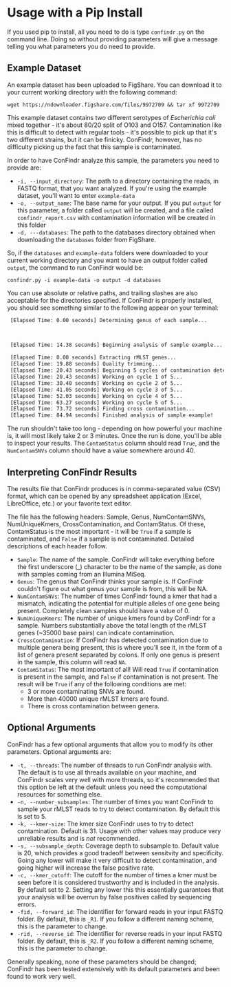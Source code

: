 # Usage with a Pip Install

If you used pip to install, all you need to do is type `confindr.py` on the command line. Doing so without providing parameters will give a message telling you what parameters you do need to provide.

## Example Dataset

An example dataset has been uploaded to FigShare. You can download it to your current working directory with the following command:

`wget https://ndownloader.figshare.com/files/9972709 && tar xf 9972709`

This example dataset contains two different serotypes of _Escherichia coli_ mixed together - it's about 80/20 split of O103 and O157. Contamination like this is difficult to detect
with regular tools - it's possible to pick up that it's two different strains, but it can be finicky. ConFindr, however, has no difficulty picking up the fact that this sample is contaminated.

In order to have ConFindr analyze this sample, the parameters you need to provide are:

- `-i, --input_directory`: The path to a directory containing the reads, in FASTQ format, that you want analyzed. If you're using the example dataset, you'll want to enter `example-data`
- `-o, --output_name`: The base name for your output. If you put `output` for this parameter, a folder called `output` will be created, and a file called `confindr_report.csv` with contamination
information will be created in this folder
- `-d, ---databases`: The path to the databases directory obtained when downloading the `databases` folder from FigShare.

So, if the `databases` and `example-data` folders were downloaded to your current working directory and you want to have an output folder called `output`, the command to run ConFindr would be:

`confindr.py -i example-data -o output -d databases`

You can use absolute or relative paths, and trailing slashes are also acceptable for the directories specified. If ConFindr is properly installed, you should see something similar to the following appear on your terminal:

```bash
 [Elapsed Time: 0.00 seconds] Determining genus of each sample... 



 [Elapsed Time: 14.38 seconds] Beginning analysis of sample example...
 
 [Elapsed Time: 0.00 seconds] Extracting rMLST genes... 
 [Elapsed Time: 19.88 seconds] Quality trimming... 
 [Elapsed Time: 20.43 seconds] Beginning 5 cycles of contamination detection... 
 [Elapsed Time: 20.43 seconds] Working on cycle 1 of 5... 
 [Elapsed Time: 30.40 seconds] Working on cycle 2 of 5... 
 [Elapsed Time: 41.05 seconds] Working on cycle 3 of 5... 
 [Elapsed Time: 52.03 seconds] Working on cycle 4 of 5... 
 [Elapsed Time: 63.27 seconds] Working on cycle 5 of 5... 
 [Elapsed Time: 73.72 seconds] Finding cross contamination... 
 [Elapsed Time: 84.94 seconds] Finished analysis of sample example! 
```

The run shouldn't take too long - depending on how powerful your machine is, it will most likely take 2 or 3 minutes. Once the run is done, you'll be able to inspect your results.
The `ContamStatus` column should read `True`, and the `NumContamSNVs` column should have a value somewhere around 40.

## Interpreting ConFindr Results

The results file that ConFindr produces is in comma-separated value (CSV) format, which can be opened by any spreadsheet application (Excel, LibreOffice, etc.) or your favorite text editor.

The file has the following headers: Sample, Genus, NumContamSNVs, NumUniqueKmers, CrossContamination, and ContamStatus. Of these, ContamStatus is the most important - it will be `True` if a sample
is contaminated, and `False` if a sample is not contaminated. Detailed descriptions of each header follow.

- `Sample`: The name of the sample. ConFindr will take everything before the first underscore (\_) character to be the name of the sample, as done with samples coming from an Illumina MiSeq.
- `Genus`: The genus that ConFindr thinks your sample is. If ConFindr couldn't figure out what genus your sample is from, this will be NA.
- `NumContamSNVs`: The number of times ConFindr found a kmer that had a mismatch, indicating the potential for multiple alleles of one gene being present. Completely clean samples should have a value of 0.
- `NumUniqueKmers`: The number of unique kmers found by ConFindr for a sample. Numbers substantially above the total length of the rMLST genes (~35000 base pairs) can indicate contamination.
- `CrossContamination`: If ConFindr has detected contamination due to multiple genera being present, this is where you'll see it, in the form of a list of genera present separated by colons. If only one
genus is present in the sample, this column will read `NA`.
- `ContamStatus`: The most important of all! Will read `True` if contamination is present in the sample, and `False` if contamination is not present. The result will be `True` if any of the following conditions are met: 
	- 3 or more contaminating SNVs are found. 
	- More than 40000 unique rMLST kmers are found.
	- There is cross contamination between genera.


## Optional Arguments

ConFindr has a few optional arguments that allow you to modify its other parameters. Optional arguments are:

- `-t, --threads`: The number of threads to run ConFindr analysis with. The default is to use all threads available on your machine, and ConFindr scales very well with more threads, so it's recommended that this option be left at the default unless you need the computational resources for something else.
- `-n, --number_subsamples`: The number of times you want ConFindr to sample your rMLST reads to try to detect contamination. By default this is set to 5.
- `-k, --kmer-size`: The kmer size ConFindr uses to try to detect contamination. Default is 31. Usage with other values may produce very unreliable results and is _not_ recommended.
- `-s, --subsample_depth`: Coverage depth to subsample to. Default value is 20, which provides a good tradeoff between sensitvity and specificity. Going any lower will make it very difficult to detect contamination, and going higher will increase the false positive rate.
- `-c, --kmer_cutoff`: The cutoff for the number of times a kmer must be seen before it is considered trustworthy and is included in the analysis. By default set to 2. Setting any lower this this essentially guarantees that your analysis will be overrun by false positives called by sequencing errors.
- `-fid, --forward_id`: The identifier for forward reads in your input FASTQ folder. By default, this is `_R1`. If you follow a different naming scheme, this is the parameter to change.
- `-rid, --reverse_id`: The identifier for reverse reads in your input FASTQ folder. By default, this is `_R2`. If you follow a different naming scheme, this is the parameter to change. 

Generally speaking, none of these parameters should be changed; ConFindr has been tested extensively with its default parameters and been found to work very well. 


